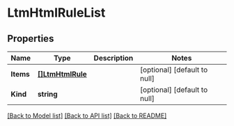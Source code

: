 # LtmHtmlRuleList

## Properties
Name | Type | Description | Notes
------------ | ------------- | ------------- | -------------
**Items** | [**[]LtmHtmlRule**](ltm_htmlRule.md) |  | [optional] [default to null]
**Kind** | **string** |  | [optional] [default to null]

[[Back to Model list]](../README.md#documentation-for-models) [[Back to API list]](../README.md#documentation-for-api-endpoints) [[Back to README]](../README.md)


